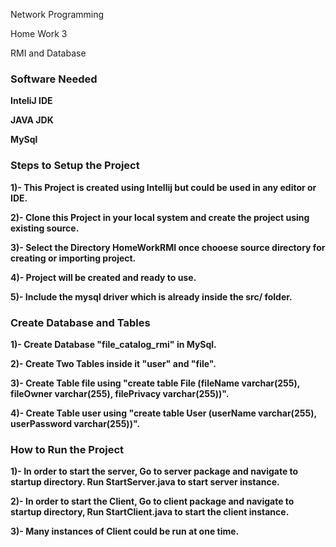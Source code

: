    Network Programming 

   Home Work 3 

  RMI and Database 


### Software Needed ###
 <b> InteliJ IDE <b>
 
 <b> JAVA JDK <b>
 
 <b> MySql  <b>
 
 

### Steps to Setup the Project ###

1)-  This Project is created using Intellij but could be used in any editor or IDE.

2)- Clone this Project in your local system and create the project using existing source.

3)- Select the Directory HomeWorkRMI once chooese source directory for creating or importing project.

4)- Project will be created and ready to use.

5)- Include the mysql driver which is already inside the src/ folder.

### Create Database and Tables ###

1)- Create Database "file_catalog_rmi" in MySql.

2)- Create Two Tables inside it "user" and "file".

3)- Create Table file using "create table File (fileName varchar(255), fileOwner varchar(255), filePrivacy varchar(255))".

4)- Create Table user using "create table User (userName varchar(255), userPassword varchar(255))".



### How to Run the Project

1)- In order to start the server, Go to server package and navigate to startup directory. Run StartServer.java to start server instance.

2)- In order to start the Client, Go to client package and navigate to startup directory, Run StartClient.java to start the client instance.

3)- Many instances of Client could be run at one time.



